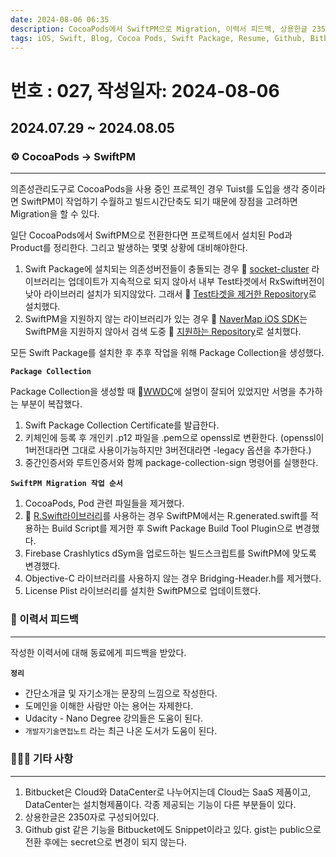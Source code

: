 ```yaml
---
date: 2024-08-06 06:35
description: CocoaPods에서 SwiftPM으로 Migration, 이력서 피드백, 상용한글 2350자, Github gist, Bitbucket Snippet
tags: iOS, Swift, Blog, Cocoa Pods, Swift Package, Resume, Github, Bitbucket
---
```

# 번호 : 027, 작성일자: 2024-08-06
## 2024.07.29 ~ 2024.08.05
### ⚙️ CocoaPods → SwiftPM

---

의존성관리도구로 CocoaPods을 사용 중인 프로젝인 경우 Tuist를 도입을 생각 중이라면 SwiftPM이 작업하기 수월하고 빌드시간단축도 되기 때문에 장점을 고려하면 Migration을 할 수 있다.

일단 CocoaPods에서 SwiftPM으로 전환한다면 프로젝트에서 설치된 Pod과 Product를 정리한다.
그리고 발생하는 몇몇 상황에 대비해야한다.

1. Swift Package에 설치되는 의존성버전들이 충돌되는 경우
   🔗 [socket-cluster](https://github.com/sacOO7/socketcluster-client-swift) 라이브러리는 업데이트가 지속적으로 되지 않아서 내부 Test타겟에서 RxSwift버전이 낮아 라이브러리 설치가 되지않았다. 그래서 🔗 [Test타겟을 제거한 Repository](https://github.com/sookim-1/socketcluster-client-swift)로 설치했다.
2. SwiftPM을 지원하지 않는 라이브러리가 있는 경우
  🔗 [NaverMap iOS SDK](https://github.com/navermaps/ios-map-sdk)는 SwiftPM을 지원하지 않아서 검색 도중 🔗 [지원하는 Repository](https://github.com/jaemyeong/NMapsMap)로 설치했다.

모든 Swift Package를 설치한 후 추후 작업을 위해 Package Collection을 생성했다.

**`Package Collection`**

Package Collection을 생성할 때 🔗[WWDC](https://developer.apple.com/videos/play/wwdc2021/10197/)에 설명이 잘되어 있었지만 서명을 추가하는 부분이 복잡했다.

1. Swift Package Collection Certificate를 발급한다.
2. 키체인에 등록 후 개인키 .p12 파일을 .pem으로 openssl로 변환한다. (openssl이 1버전대라면 그대로 사용이가능하지만 3버전대라면 -legacy 옵션을 추가한다.)
3. 중간인증서와 루트인증서와 함께 package-collection-sign 명령어를 실행한다.


**`SwiftPM Migration 작업 순서`**
1. CocoaPods, Pod 관련 파일들을 제거했다.
2. 🔗 [R.Swift라이브러리](https://github.com/mac-cain13/R.swift)를 사용하는 경우 SwiftPM에서는 R.generated.swift를 적용하는 Build Script를 제거한 후 Swift Package Build Tool Plugin으로 변경했다.
3. Firebase Crashlytics dSym을 업로드하는 빌드스크립트를 SwiftPM에 맞도록 변경했다.
4. Objective-C 라이브러리를 사용하지 않는 경우 Bridging-Header.h를 제거했다.
5. License Plist 라이브러리를 설치한 SwiftPM으로 업데이트했다.

### 📃 이력서 피드백

---

작성한 이력서에 대해 동료에게 피드백을 받았다.



**`정리`**

- 간단소개글 및 자기소개는 문장의 느낌으로 작성한다.
- 도메인을 이해한 사람만 아는 용어는 자제한다.
- Udacity - Nano Degree 강의들은 도움이 된다.
- `개발자기술면접노트` 라는 최근 나온 도서가 도움이 된다.


### 🙋🏻‍♂️ 기타 사항

---

1. Bitbucket은 Cloud와 DataCenter로 나누어지는데 Cloud는 SaaS 제품이고, DataCenter는 설치형제품이다. 각종 제공되는 기능이 다른 부분들이 있다.
2. 상용한글은 2350자로 구성되어있다.
3. Github gist 같은 기능을 Bitbucket에도 Snippet이라고 있다. gist는 public으로 전환 후에는 secret으로 변경이 되지 않는다.
